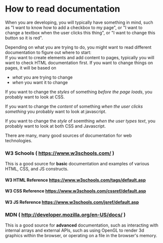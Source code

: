 
# How to read documentation

When you are developing, you will typically have something in mind, such as "I want to know how to add a checkbox to my page", or "I want to change a textbox when the user clicks this thing", or "I want to change this button so it is red".

Depending on what you are trying to do, you might want to read different documentation to figure out where to start:  
If you want to create elements and add content to pages, typically you will want to check HTML documentation first.
If you want to change things on pages, it will be based on 
- _what_ you are trying to change
- _when_ you want it to change  

If you want to change the _styles_ of something _before the page loads_, you probably want to look at CSS.

If you want to change the _content_ of something _when the user clicks something_ you probably want to look at javascript.

If you want to change the _style_ of soemthing _when the user types text_, you probably want to look at both CSS and Javascript.

There are many, many good sources of documentation for web technologies.  

### W3 Schools ( https://www.w3schools.com/ )
This is a good source for __basic__ documentation and examples of various HTML, CSS, and JS constructs.
#### W3 HTML Reference https://www.w3schools.com/tags/default.asp
#### W3 CSS Reference https://www.w3schools.com/cssref/default.asp
#### W3 JS Reference https://www.w3schools.com/jsref/default.asp


### MDN ( http://developer.mozilla.org/en-US/docs/ )
This is a good source for __advanced__ documentation, such as interacting with internal arrays and external APIs, such as using OpenGL to render 3d graphics within the browser, or operating on a file in the browser's memory.  
